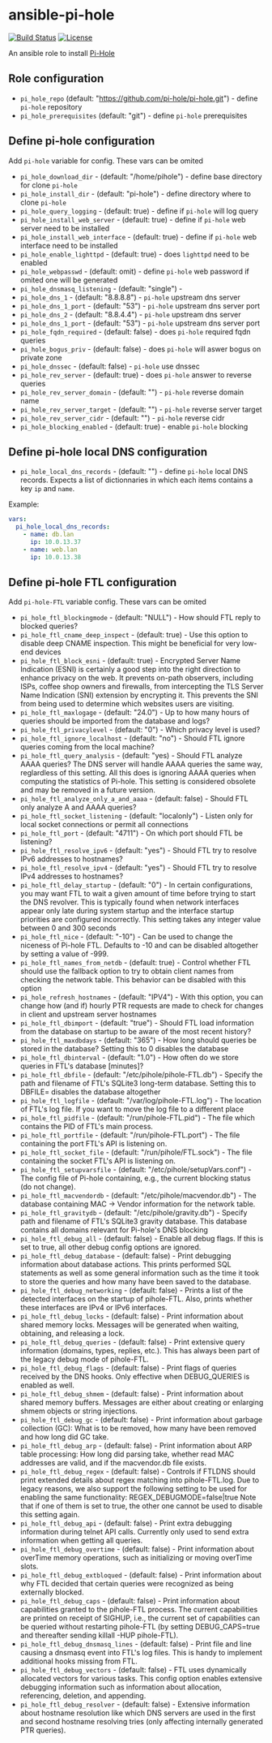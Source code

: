 # ansible-pi-hole

[![Build Status](https://travis-ci.com/chubchubsancho/ansible-pi-hole.svg?branch=master)](https://travis-ci.com/chubchubsancho/ansible-pi-hole)
[![License](https://img.shields.io/badge/license-MIT-blue.svg?logo=github&style=flat)](https://raw.githubusercontent.com/chubchubsancho/ansible-pi-hole/master/LICENSE)

An ansible role to install [Pi-Hole](https://pi-hole.net/)

## Role configuration

* `pi_hole_repo` (default: "https://github.com/pi-hole/pi-hole.git") - define `pi-hole` repository
* `pi_hole_prerequisites` (default: "git") - define `pi-hole` prerequisites

## Define pi-hole configuration

Add `pi-hole` variable for config. These vars can be omited

* `pi_hole_download_dir` - (default: "/home/pihole") - define base directory for clone `pi-hole`
* `pi_hole_install_dir` - (default: "pi-hole") - define directory where to clone `pi-hole`
* `pi_hole_query_logging` - (default: true) - define if `pi-hole` will log query
* `pi_hole_install_web_server` - (default: true) - define if `pi-hole` web server need to be installed
* `pi_hole_install_web_interface` - (default: true) - define if `pi-hole` web interface need to be installed
* `pi_hole_enable_lighttpd` - (default: true) - does `lighttpd` need to be enabled
* `pi_hole_webpasswd` - (default: omit) - define `pi-hole` web password if omited one will be generated
* `pi_hole_dnsmasq_listening` - (default: "single") -
* `pi_hole_dns_1` - (default: "8.8.8.8") - `pi-hole` upstream dns server
* `pi_hole_dns_1_port` - (default: "53") - `pi-hole` upstream dns server port
* `pi_hole_dns_2` - (default: "8.8.4.4") - `pi-hole` upstream dns server
* `pi_hole_dns_1_port` - (default: "53") - `pi-hole` upstream dns server port
* `pi_hole_fqdn_required` - (default: false) - does `pi-hole` required fqdn queries
* `pi_hole_bogus_priv` - (default: false) - does `pi-hole` will aswer bogus on private zone
* `pi_hole_dnssec` - (default: false) - `pi-hole` use dnssec
* `pi_hole_rev_server` - (default: true) - does `pi-hole` answer to reverse queries
* `pi_hole_rev_server_domain` - (default: "") - `pi-hole` reverse domain name
* `pi_hole_rev_server_target` - (default: "") - `pi-hole` reverse server target
* `pi_hole_rev_server_cidr` - (default: "") - `pi-hole` reverse cidr
* `pi_hole_blocking_enabled` - (default: true) - enable `pi-hole` blocking

## Define pi-hole local DNS configuration
* `pi_hole_local_dns_records` - (default: "") - define `pi-hole` local DNS records. Expects a list of dictionnaries in which each items contains a key `ip` and `name`.

Example:
```yaml
vars:
  pi_hole_local_dns_records:
    - name: db.lan
      ip: 10.0.13.37
    - name: web.lan
      ip: 10.0.13.38
```

## Define pi-hole FTL configuration

Add `pi-hole-FTL` variable config. These vars can be omited

* `pi_hole_ftl_blockingmode` - (default: "NULL") - How should FTL reply to blocked queries?
* `pi_hole_ftl_cname_deep_inspect` - (default: true) - Use this option to disable deep CNAME inspection. This might be beneficial for very low-end devices
* `pi_hole_ftl_block_esni` - (default: true) - Encrypted Server Name Indication (ESNI) is certainly a good step into the right direction to enhance privacy on the web. It prevents on-path observers, including ISPs, coffee shop owners and firewalls, from intercepting the TLS Server Name Indication (SNI) extension by encrypting it. This prevents the SNI from being used to determine which websites users are visiting.
* `pi_hole_ftl_maxlogage` - (default: "24.0") - Up to how many hours of queries should be imported from the database and logs?
* `pi_hole_ftl_privacylevel` - (default: "0") - Which privacy level is used?
* `pi_hole_ftl_ignore_localhost` - (default: "no") - Should FTL ignore queries coming from the local machine?
* `pi_hole_ftl_query_analysis` - (default: "yes) - Should FTL analyze AAAA queries? The DNS server will handle AAAA queries the same way, reglardless of this setting. All this does is ignoring AAAA queries when computing the statistics of Pi-hole. This setting is considered obsolete and may be removed in a future version.
* `pi_hole_ftl_analyze_only_a_and_aaaa` - (default: false) - Should FTL only analyze A and AAAA queries?
* `pi_hole_ftl_socket_listening` - (default: "localonly") - Listen only for local socket connections or permit all connections
* `pi_hole_ftl_port` - (default: "4711") - On which port should FTL be listening?
* `pi_hole_ftl_resolve_ipv6` - (default: "yes") - Should FTL try to resolve IPv6 addresses to hostnames?
* `pi_hole_ftl_resolve_ipv4` - (default: "yes") - Should FTL try to resolve IPv4 addresses to hostnames?
* `pi_hole_ftl_delay_startup` - (default: "0") - In certain configurations, you may want FTL to wait a given amount of time before trying to start the DNS revolver. This is typically found when network interfaces appear only late during system startup and the interface startup priorities are configured incorrectly. This setting takes any integer value between 0 and 300 seconds
* `pi_hole_ftl_nice` - (default: "-10") - Can be used to change the niceness of Pi-hole FTL. Defaults to -10 and can be disabled altogether by setting a value of -999.
* `pi_hole_ftl_names_from_netdb` - (default: true) - Control whether FTL should use the fallback option to try to obtain client names from checking the network table. This behavior can be disabled with this option
* `pi_hole_refresh_hostnames` - (default: "IPV4") - With this option, you can change how (and if) hourly PTR requests are made to check for changes in client and upstream server hostnames
* `pi_hole_ftl_dbimport` - (default: "true") - Should FTL load information from the database on startup to be aware of the most recent history?
* `pi_hole_ftl_maxdbdays` - (default: "365") - How long should queries be stored in the database? Setting this to 0 disables the database
* `pi_hole_ftl_dbinterval` - (default: "1.0") - How often do we store queries in FTL's database [minutes]?
* `pi_hole_ftl_dbfile` - (default: "/etc/pihole/pihole-FTL.db") - Specify the path and filename of FTL's SQLite3 long-term database. Setting this to DBFILE= disables the database altogether
* `pi_hole_ftl_logfile` - (default: "/var/log/pihole-FTL.log") - The location of FTL's log file. If you want to move the log file to a different place
* `pi_hole_ftl_pidfile` - (default: "/run/pihole-FTL.pid") - The file which contains the PID of FTL's main process.
* `pi_hole_ftl_portfile` - (default: "/run/pihole-FTL.port") - The file containing the port FTL's API is listening on.
* `pi_hole_ftl_socket_file` - (default: "/run/pihole/FTL.sock") - The file containing the socket FTL's API is listening on.
* `pi_hole_ftl_setupvarsfile` - (default: "/etc/pihole/setupVars.conf") - The config file of Pi-hole containing, e.g., the current blocking status (do not change).
* `pi_hole_ftl_macvendordb` - (default: "/etc/pihole/macvendor.db") - The database containing MAC -> Vendor information for the network table.
* `pi_hole_ftl_gravitydb` - (default: "/etc/pihole/gravity.db") - Specify path and filename of FTL's SQLite3 gravity database. This database contains all domains relevant for Pi-hole's DNS blocking
* `pi_hole_ftl_debug_all` - (default: false) - Enable all debug flags. If this is set to true, all other debug config options are ignored.
* `pi_hole_ftl_debug_database` - (default: false) - Print debugging information about database actions. This prints performed SQL statements as well as some general information such as the time it took to store the queries and how many have been saved to the database.
* `pi_hole_ftl_debug_networking` - (default: false) - Prints a list of the detected interfaces on the startup of pihole-FTL. Also, prints whether these interfaces are IPv4 or IPv6 interfaces.
* `pi_hole_ftl_debug_locks` - (default: false) - Print information about shared memory locks. Messages will be generated when waiting, obtaining, and releasing a lock.
* `pi_hole_ftl_debug_queries` - (default: false) - Print extensive query information (domains, types, replies, etc.). This has always been part of the legacy debug mode of pihole-FTL.
* `pi_hole_ftl_debug_flags` - (default: false) - Print flags of queries received by the DNS hooks. Only effective when DEBUG_QUERIES is enabled as well.
* `pi_hole_ftl_debug_shmem` - (default: false) - Print information about shared memory buffers. Messages are either about creating or enlarging shmem objects or string injections.
* `pi_hole_ftl_debug_gc` - (default: false) - Print information about garbage collection (GC): What is to be removed, how many have been removed and how long did GC take.
* `pi_hole_ftl_debug_arp` - (default: false) - Print information about ARP table processing: How long did parsing take, whether read MAC addresses are valid, and if the macvendor.db file exists.
* `pi_hole_ftl_debug_regex` - (default: false) - Controls if FTLDNS should print extended details about regex matching into pihole-FTL.log.
Due to legacy reasons, we also support the following setting to be used for enabling the same functionality:
REGEX_DEBUGMODE=false|true Note that if one of them is set to true, the other one cannot be used to disable this setting again.
* `pi_hole_ftl_debug_api` - (default: false) - Print extra debugging information during telnet API calls. Currently only used to send extra information when getting all queries.
* `pi_hole_ftl_debug_overtime` - (default: false) - Print information about overTime memory operations, such as initializing or moving overTime slots.
* `pi_hole_ftl_debug_extbloqued` - (default: false) - Print information about why FTL decided that certain queries were recognized as being externally blocked.
* `pi_hole_ftl_debug_caps` - (default: false) - Print information about capabilities granted to the pihole-FTL process. The current capabilities are printed on receipt of SIGHUP, i.e., the current set of capabilities can be queried without restarting pihole-FTL (by setting DEBUG_CAPS=true and thereafter sending killall -HUP pihole-FTL).
* `pi_hole_ftl_debug_dnsmasq_lines` - (default: false) - Print file and line causing a dnsmasq event into FTL's log files. This is handy to implement additional hooks missing from FTL.
* `pi_hole_ftl_debug_vectors` - (default: false) - FTL uses dynamically allocated vectors for various tasks. This config option enables extensive debugging information such as information about allocation, referencing, deletion, and appending.
* `pi_hole_ftl_debug_resolver` - (default: false) - Extensive information about hostname resolution like which DNS servers are used in the first and second hostname resolving tries (only affecting internally generated PTR queries).

